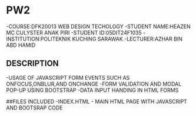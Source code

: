 # PW2
-COURSE:DFK20013 WEB DESIGN TECHOLOGY
-STUDENT NAME:HEAZEN MC CULYSTER ANAK PIRI
-STUDENT ID:05DIT24F1035
-INSTITUTION:POLITEKNIK KUCHING SARAWAK
-LECTURER:AZHAR BIN ABD HAMID

## DESCRIPTION
-USAGE OF JAVASCRIPT FORM EVENTS SUCH AS ONFOCUS,ONBLUR,AND ONCHANGE
-FORM VALIDATION AND MODAL POP-UP USING BOOTSTRAP
-DATA INPUT HANDING IN HTML FORMS

##FILES INCLUDED
-INDEX.HTML - MAIN HTML PAGE WITH JAVASCRIPT AND BOOTSRAP CODE
